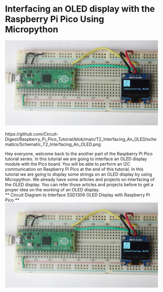 # Interfacing an OLED display with the Raspberry Pi Pico Using Micropython

<img src="https://github.com/Circuit-Digest/Raspberry_Pi_Pico_Tutorial/blob/main/T2_Interfacing_An_OLED/images/Image_T2_Interfacing_An_OLED.png" alt="alt_text" title="image_tooltip">

<br>
<br>
https://github.com/Circuit-Digest/Raspberry_Pi_Pico_Tutorial/blob/main/T2_Interfacing_An_OLED/schematics/Schematic_T2_Interfacing_An_OLED.png

Hey everyone, welcome back to the another part of the Raspberry Pi Pico tutorial series. In this tutorial we are going to interface an OLED display module with the Pico board. You will be able to perform an I2C communication on Raspberry Pi Pico at the end of this tutorial. In this tutorial we are going to display some strings on an OLED display by using Micropython. We already have some articles and projects on Interfacing of the OLED display. You can refer those articles and projects before to get a proper idea on the working of an OLED display.
<br>
** Circuit Diagram to Interface SSD1306 OLED Display with Raspberry Pi Pico **
<br>
<img src="https://github.com/Circuit-Digest/Raspberry_Pi_Pico_Tutorial/blob/main/T2_Interfacing_An_OLED/images/Image_T2_Interfacing_An_OLED.png" alt="alt_text" title="image_tooltip">
